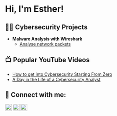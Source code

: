 <h1>Hi, I'm Esther! <br/><a href="https://github.com/eadey"></a> <a href="https://www.linkedin.com/in/estheradeyemi/"></a> </h1>

<h2>👨‍💻 Cybersecurity Projects</h2>

- <b>Malware Analysis with Wireshark </b>
  - [Analyse network packets](https://github.com/eadey/MalwareAnalysis)

<h2>📺 Popular YouTube Videos</h2>

- [How to get into Cybersecurity Starting From Zero](https://www.youtube.com/watch?v=a83ASGn_V_s)
- [A Day in the Life of a Cybersecurity Analyst](https://www.youtube.com/watch?v=uHy3oM7NnoU)

<h2> 🤳 Connect with me:</h2>

[<img align="left" alt="EstherAdeyemi | YouTube" width="22px" src="https://cdn.jsdelivr.net/npm/simple-icons@v3/icons/youtube.svg" />][youtube]
[<img align="left" alt="EstherAdeyemi | LinkedIn" width="22px" src="https://cdn.jsdelivr.net/npm/simple-icons@v3/icons/linkedin.svg" />][linkedin]
[<img align="left" alt="EstherAdeyemi | Instagram" width="22px" src="https://cdn.jsdelivr.net/npm/simple-icons@v3/icons/instagram.svg" />][instagram]


[youtube]: https://www.youtube.com
[linkedin]: https://linkedin.com/in
[instagram]: https://www.instagram.com
<!--
**joshmadakor1/joshmadakor1** is a ✨ _special_ ✨ repository because its `README.md` (this file) appears on your GitHub profile.

Here are some ideas to get you started:

- 🔭 I’m currently working on ...
- 🌱 I’m currently learning ...
- 👯 I’m looking to collaborate on ...
- 🤔 I’m looking for help with ...
- 💬 Ask me about ...
- 📫 How to reach me: ...
- 😄 Pronouns: ...
- ⚡ Fun fact: ...
-->
